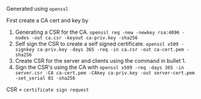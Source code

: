 Generated using `openssl`

First create a CA cert and key by
1. Generating a CSR for the CA. `openssl req -new -newkey rsa:4096 -nodes -out ca.csr -keyout ca-priv.key -sha256`
2. Self sign the CSR to create a self signed certificate. `openssl x509 -signkey ca-priv.key -days 365 -req -in ca.csr -out ca-cert.pem -sha256`
3. Create CSR for the server and clients using the command in bullet 1.
4. Sign the CSR's using the CA with `openssl x509 -req -days 365 -in server.csr -CA ca-cert.pem -CAkey ca-priv.key -out server-cert.pem -set_serial 01 -sha256`

CSR = `certificate sign request`
